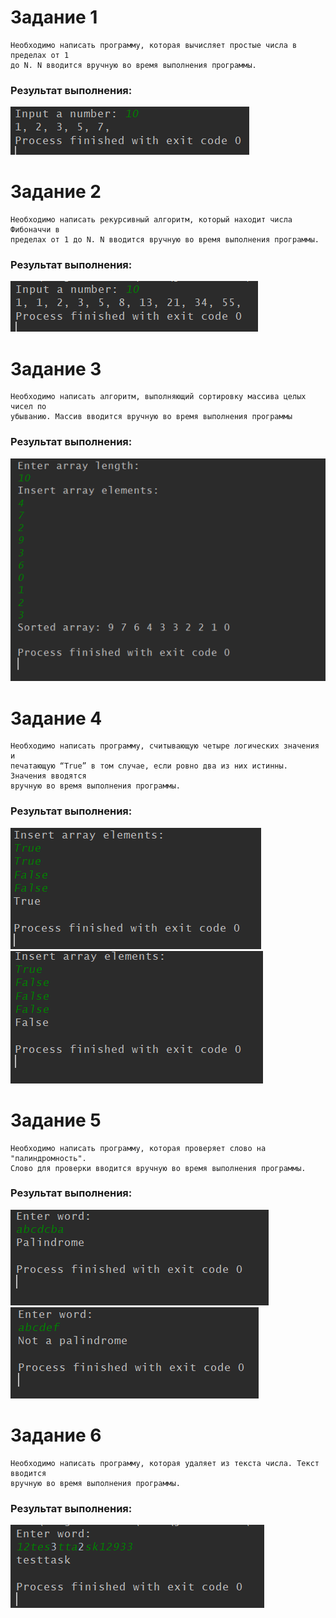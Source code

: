 # Задание 1
	Необходимо написать программу, которая вычисляет простые числа в пределах от 1
	до N. N вводится вручную во время выполнения программы.

### Результат выполнения:
![alt-текст](https://github.com/Karpikovas/Test-task/blob/master/screens/1.PNG "Задание 1")

# Задание 2
	Необходимо написать рекурсивный алгоритм, который находит числа Фибоначчи в
	пределах от 1 до N. N вводится вручную во время выполнения программы.

### Результат выполнения:
![alt-текст](https://github.com/Karpikovas/Test-task/blob/master/screens/2.PNG "Задание 2")

# Задание 3
	Необходимо написать алгоритм, выполняющий сортировку массива целых чисел по
	убыванию. Массив вводится вручную во время выполнения программы

### Результат выполнения:
![alt-текст](https://github.com/Karpikovas/Test-task/blob/master/screens/3.PNG "Задание 3")

# Задание 4
	Необходимо написать программу, считывающую четыре логических значения и
	печатающую “True” в том случае, если ровно два из них истинны. Значения вводятся
	вручную во время выполнения программы.
	
### Результат выполнения:
![alt-текст](https://github.com/Karpikovas/Test-task/blob/master/screens/4(1).PNG "Задание 4")
![alt-текст](https://github.com/Karpikovas/Test-task/blob/master/screens/4(2).PNG "Задание 4")

# Задание 5
	Необходимо написать программу, которая проверяет слово на "палиндромность".
	Слово для проверки вводится вручную во время выполнения программы.

### Результат выполнения:
![alt-текст](https://github.com/Karpikovas/Test-task/blob/master/screens/5(1).PNG "Задание 5")
![alt-текст](https://github.com/Karpikovas/Test-task/blob/master/screens/5(2).PNG "Задание 5")

# Задание 6
	Необходимо написать программу, которая удаляет из текста числа. Текст вводится
	вручную во время выполнения программы.

### Результат выполнения:
![alt-текст](https://github.com/Karpikovas/Test-task/blob/master/screens/6.PNG "Задание 6")
